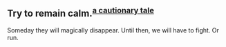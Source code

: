 ## Try to remain calm.<sup>[a cautionary tale](https://www.imdb.com/title/tt0114069/)</sup>

Someday they will magically disappear. Until then, we will have to fight. Or run.

